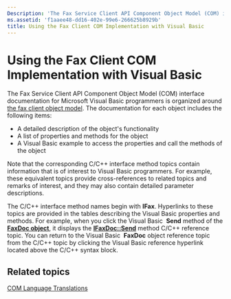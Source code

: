 ```yaml
---
Description: 'The Fax Service Client API Component Object Model (COM) interface documentation for Microsoft Visual Basic programmers is organized around the fax client object model.'
ms.assetid: 'f1aaee48-dd16-402e-99e6-266625b8929b'
title: Using the Fax Client COM Implementation with Visual Basic
---
```


# Using the Fax Client COM Implementation with Visual Basic

The Fax Service Client API Component Object Model (COM) interface documentation for Microsoft Visual Basic programmers is organized around [the fax client object model](-mfax-the-fax-client-object-model.md). The documentation for each object includes the following items:

-   A detailed description of the object's functionality
-   A list of properties and methods for the object
-   A Visual Basic example to access the properties and call the methods of the object

Note that the corresponding C/C++ interface method topics contain information that is of interest to Visual Basic programmers. For example, these equivalent topics provide cross-references to related topics and remarks of interest, and they may also contain detailed parameter descriptions.

The C/C++ interface method names begin with **IFax**. Hyperlinks to these topics are provided in the tables describing the Visual Basic properties and methods. For example, when you click the Visual Basic  **Send** method of the [**FaxDoc object**](-mfax-faxdoc-object-visual-basic-.md), it displays the [**IFaxDoc::Send**](-mfax-ifaxdoc-mfax-ifaxdoc-send-cpp.md) method C/C++ reference topic. You can return to the Visual Basic  **FaxDoc** object reference topic from the C/C++ topic by clicking the Visual Basic reference hyperlink located above the C/C++ syntax block.

## Related topics

<dl> <dt>

[COM Language Translations](http://msdn.microsoft.com/library/en-us/com/htm/ctrans_1boz.asp)
</dt> </dl>

 

 



